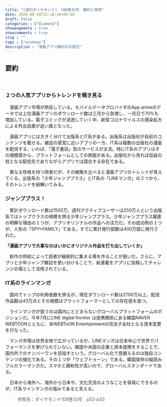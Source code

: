 ```yaml
---
title: "[週刊ダイヤモンド]　108巻32号　要約と感想"
date: 2020-08-18T22:18:34+09:00
draft: False
categories : ["Diamond"]
showpagemeta : true
showcomments : true
slug : ""
tags : ["economy"]
description : "漫画アプリ勝利の方程式"
---
```


## **要約**

　

### **２つの人気アプリからトレンドを覗き見る**

　漫画アプリ市場が熱狂している。モバイルデータプロバイダのApp annieのデータでは上位漫画アプリのダウンロード数は三月から急増し、一月日で70%も増加している。電子コミックが浸透していく中、新型コロナウイルスの感染拡大による外出自粛が追い風となった。

　漫画アプリには大きく分けて出版系とIT系がある。出版系は出版社が自前のコンテンツを載せる。雑誌の感覚に近いアプリの一方、IT系は複数の出版社の漫画を配信する、いわば、「電子書店」型のサービスが主流。特にIT系のアプリはその規模感から、プラットフォームとしての側面がある。出版社から見れば収益の柱となる配信先でありながらアプリでは競合する存在である。

　異なる性格を持つ両者だが、その戦略を比べると漫画アプリのトレンドが見えてくる。出版系の「少年ジャンププラス」とIT系の「LINEマンガ」の２つから、そのトレンドを紐解いてみる。

### **ジャンププラス！**

　累計ダウンロード数は1500万、週刊アクティブユーザーは250万人という出版系ではトップクラスの規模を誇る少年ジャンププラス。少年ジャンププラス躍進の明解な理由の１つが、アプリオリジナルの作品への注力だ。その成功例の１つが、人気の「SPY×FAMILY」である。すでに累計発行部数は400万部に発行された。

**「漫画アプリで大事なのはいかにオリジナル作品を打ち出していくか」**

　新作の供給によって読者が継続的に集まる場を作ることが狙いだ。さらに、アプリと少年ジャンプ雑誌を使い分けることで、新連載をアプリに投稿してチャレンジの場として活用されている。　

### **IT系のラインマンガ**

　国内でトップの利用者数を誇るが、現在ダウンロード数は2700万以上、配信作品数は43万点とその規模はプラットフォーマーとしての存在感を放つ。

　ラインマンガが狙うのは国内にとどまらないグローバルプラットフォームのポジションだ。今年7月にLINE digital frontier は提携関係にある韓国NAVER WEBTOONとともに、米WEBToON Entertainmentの完全子会社となる資本変更を行なった。

　マンガ市場は世界全体で広がっているが、LINEマンガは日本中心で世界でパフォーマンスを挙げられていない。韓国や米国の企業と資本提携をすることで、国内外でのナンバーワンを目指すという。グローバル化で見据えるのは独自コンテンツの強化である。その１つが「ウェブトゥーン」である。韓国発祥の縦読みフルカラーマンガだ。スマホと親和性が高いので、グローバルスタンダードである。

　日本から海外へ、海外から日本や、文化交流のようなことを容易にできるのが、IT系ラインマンガの強みであると言える。



> 参照先：ダイヤモンド108巻32号　p52-p53